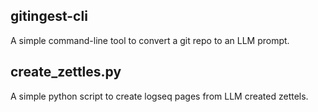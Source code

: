 ## gitingest-cli 
A simple command-line tool to convert a git repo to an LLM prompt.
## create_zettles.py
A simple python script to create logseq pages from LLM created zettels.
